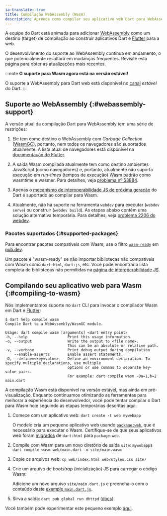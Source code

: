```yaml
---
ia-translate: true
title: Compilação WebAssembly (Wasm)
description: Aprenda como compilar seu aplicativo web Dart para WebAssembly.
---
```


A equipe do Dart está animada para adicionar
[WebAssembly](https://webassembly.org/) como um destino (target) de compilação ao construir
aplicativos Dart e [Flutter][] para a web.

O desenvolvimento do suporte ao WebAssembly continua em andamento,
o que potencialmente resultará em mudanças frequentes.
Revisite esta página para obter as atualizações mais recentes.

:::note
**O suporte para Wasm agora está na versão estável!**

O suporte a WebAssembly para Dart web está disponível no
[canal](/get-dart#release-channels) *estável* do Dart.
:::

## Suporte ao WebAssembly {:#webassembly-support}

A versão atual da compilação Dart para WebAssembly tem uma série de
restrições:

1. Ele tem como destino o WebAssembly com *Garbage Collection* ([WasmGC][]),
    portanto, nem todos os navegadores são suportados atualmente.
    A lista atual de navegadores está disponível na [documentação do Flutter][Flutter].

1. A saída Wasm compilada atualmente tem como destino ambientes JavaScript
    (como navegadores) e, portanto, atualmente não suporta execução em
    *run-times* (tempos de execução) Wasm padrão como wasmtime e wasmer. Para detalhes, veja
    [problema nº 53884]({{site.repo.dart.sdk}}/issues/53884).

1. Apenas o
    [mecanismo de interoperabilidade JS de próxima geração](/interop/js-interop/) do Dart
    é suportado ao compilar para Wasm.

1. Atualmente, não há suporte na ferramenta `webdev` para executar
    (`webdev serve`) ou construir (`webdev build`). As etapas abaixo
    contêm uma solução alternativa temporária. Para detalhes, veja
    [problema 2206 do webdev]({{site.repo.dart.org}}/webdev/issues/2296).

### Pacotes suportados {:#supported-packages}

Para encontrar pacotes compatíveis com Wasm,
use o filtro [`wasm-ready`][] em [pub.dev][].

Um pacote é "wasm-ready" se não importar bibliotecas não compatíveis com Wasm
como `dart:html`, `dart:js`, etc. Você pode encontrar a lista completa de bibliotecas não permitidas
na [página de interoperabilidade JS](/interop/js-interop/#next-generation-js-interop).

[`wasm-ready`]: {{site.pub-pkg}}?q=is%3Awasm-ready
[pub.dev]: {{site.pub}}

## Compilando seu aplicativo web para Wasm {:#compiling-to-wasm}

Nós implementamos suporte no `dart` CLI para invocar o
compilador Wasm em Dart e [Flutter][]:

```console
$ dart help compile wasm
Compile Dart to a WebAssembly/WasmGC module.

Usage: dart compile wasm [arguments] <dart entry point>
-h, --help                  Print this usage information.
-o, --output                Write the output to <file name>.
                            This can be an absolute or relative path.
-v, --verbose               Print debug output during compilation
    --enable-asserts        Enable assert statements.
-D, --define=<key=value>    Define an environment declaration. To specify multiple declarations, use multiple
                            options or use commas to separate key-value pairs.
                            For example: dart compile wasm -Da=1,b=2 main.dart
```

A compilação Wasm está disponível na versão estável, mas ainda em pré-visualização.
Enquanto continuamos otimizando as ferramentas para melhorar a experiência do desenvolvedor,
você pode tentar compilar o Dart para Wasm hoje
seguindo as etapas temporárias descritas aqui:

1. Comece com um aplicativo web: `dart create -t web mywebapp`

    O modelo cria um pequeno aplicativo web usando [`package:web`][],
    que é necessário para executar o Wasm.
    Certifique-se de que seus aplicativos web foram [migrados][] de `dart:html` para `package:web`.

1. Compile com Wasm para um novo diretório de saída `site`: `mywebapp$ dart compile wasm web/main.dart -o site/main.wasm`

1. Copie os arquivos web: `cp web/index.html web/styles.css site/`

1. Crie um arquivo de *bootstrap* (inicialização) JS para carregar o código Wasm:

    Adicione um novo arquivo `site/main.dart.js` e preencha-o com o conteúdo
    deste [exemplo `main.dart.js`](https://gist.github.com/mit-mit/0fcb1247a9444b0cadf611aa5fc6f32e).

1. Sirva a saída: `dart pub global run dhttpd` ([docs][dhttpd])

Você também pode experimentar este pequeno exemplo [aqui](https://github.com/mit-mit/sandbox).

[WasmGC]: https://developer.chrome.com/blog/wasmgc/
[Flutter]: {{site.flutter}}/wasm
[`package:web`]: {{site.pub-pkg}}/web
[`dart:js_interop`]: {{site.dart.api}}/{{site.dart.sdk.channel}}/dart-js_interop
[migrados]: /interop/js-interop/package-web/
[dhttpd]: {{site.pub-pkg}}/dhttpd